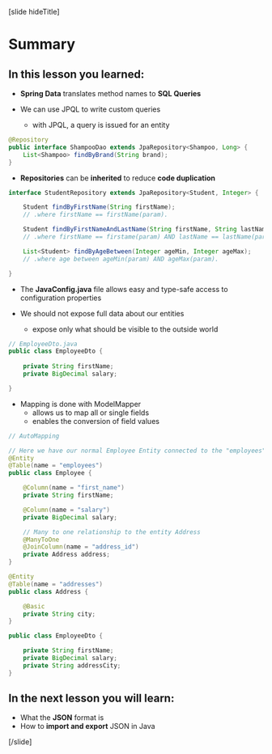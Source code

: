 [slide hideTitle]

# Summary

## In this lesson you learned:

- **Spring Data** translates method names to **SQL Queries**

- We can use JPQL to write custom queries
    * with JPQL, a query is issued for an entity

```java
@Repository
public interface ShampooDao extends JpaRepository<Shampoo, Long> { 
    List<Shampoo> findByBrand(String brand);
}
```

- **Repositories** can be **inherited** to reduce **code duplication**

```java
interface StudentRepository extends JpaRepository<Student, Integer> {

    Student findByFirstName(String firstName); 
    // .where firstName == firstName(param).

    Student findByFirstNameAndLastName(String firstName, String lastName);       
    // .where firstName == firstame(param) AND lastName == lastName(param).

    List<Student> findByAgeBetween(Integer ageMin, Integer ageMax);              
    // .where age between ageMin(param) AND ageMax(param).

}
```

- The **JavaConfig.java** file allows easy and type-safe access to configuration properties

- We should not expose full data about our entities
    * expose only what should be visible to the outside world

```java
// EmployeeDto.java
public class EmployeeDto {       
                                   
    private String firstName;
    private BigDecimal salary;

}
```

- Mapping is done with ModelMapper
    * allows us to map all or single fields
    * enables the conversion of field values

```java
// AutoMapping

// Here we have our normal Employee Entity connected to the "employees" table
@Entity
@Table(name = "employees")                  
public class Employee {

    @Column(name = "first_name")
    private String firstName;

    @Column(name = "salary")
    private BigDecimal salary;

    // Many to one relationship to the entity Address
    @ManyToOne 
    @JoinColumn(name = "address_id")        
    private Address address;
}

@Entity
@Table(name = "addresses")
public class Address {

    @Basic
    private String city;
}

public class EmployeeDto {

    private String firstName;
    private BigDecimal salary;
    private String addressCity;             
}
```


## In the next lesson you will learn:

- What the **JSON** format is
- How to **import and export** JSON in Java

[/slide]
